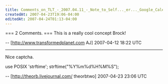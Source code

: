 ```yaml
---
title: Comments_on_TLT_-_2007.04.11_-_Note_to_Self..._er..._Google_Calendar
createdAt: 2007-04-23T19:06-04:00
editedAt: 2007-04-24T01:13-04:00
---
```


=== 2 Comments. ===
This is a really cool concept Brock!

-- [http://www.transformedplanet.com AJ] 2007-04-12 18:22 UTC


----

Nice captcha.

  use POSIX 'strftime';
  strftime("%Y%m%d%H%M%S");

-- [http://theorb.livejournal.com/ theorbtwo] 2007-04-23 23:06 UTC


